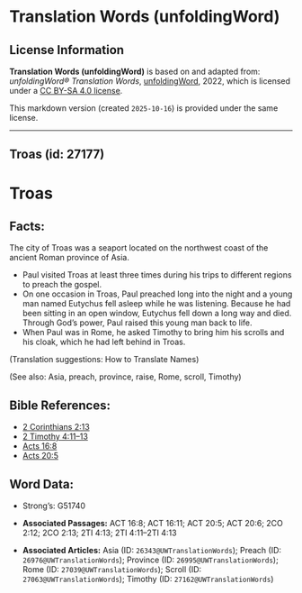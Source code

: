 # Translation Words (unfoldingWord)

## License Information

**Translation Words (unfoldingWord)** is based on and adapted from: _unfoldingWord® Translation Words_, [unfoldingWord](https://unfoldingword.org/utw), 2022, which is licensed under a [CC BY-SA 4.0 license](https://creativecommons.org/licenses/by-sa/4.0/legalcode.en).

This markdown version (created `2025-10-16`) is provided under the same license.



--------------------------------

## Troas (id: 27177)

Troas
=====

Facts:
------

The city of Troas was a seaport located on the northwest coast of the ancient Roman province of Asia.

* Paul visited Troas at least three times during his trips to different regions to preach the gospel.
* On one occasion in Troas, Paul preached long into the night and a young man named Eutychus fell asleep while he was listening. Because he had been sitting in an open window, Eutychus fell down a long way and died. Through God’s power, Paul raised this young man back to life.
* When Paul was in Rome, he asked Timothy to bring him his scrolls and his cloak, which he had left behind in Troas.

(Translation suggestions: How to Translate Names)

(See also: Asia, preach, province, raise, Rome, scroll, Timothy)

Bible References:
-----------------

* [2 Corinthians 2:13](https://ref.ly/2Cor2:13)
* [2 Timothy 4:11–13](https://ref.ly/2Tim4:11-2Tim4:13)
* [Acts 16:8](https://ref.ly/Acts16:8)
* [Acts 20:5](https://ref.ly/Acts20:5)

Word Data:
----------

* Strong’s: G51740

* **Associated Passages:** ACT 16:8; ACT 16:11; ACT 20:5; ACT 20:6; 2CO 2:12; 2CO 2:13; 2TI 4:13; 2TI 4:11–2TI 4:13
* **Associated Articles:** Asia (ID: `26343@UWTranslationWords`); Preach (ID: `26976@UWTranslationWords`); Province (ID: `26995@UWTranslationWords`); Rome (ID: `27039@UWTranslationWords`); Scroll (ID: `27063@UWTranslationWords`); Timothy (ID: `27162@UWTranslationWords`)

